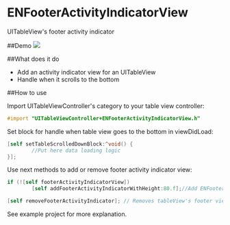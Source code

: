 ENFooterActivityIndicatorView
=============================

UITableView's footer activity indicator

##Demo
![](http://i.imgur.com/EVpes91.gif)

##What does it do

* Add an activity indicator view for an UITableView
* Handle when it scrolls to the bottom

##How to use

Import UITableViewController's category to your table view controller:
```objective-c
#import "UITableViewController+ENFooterActivityIndicatorView.h"
```
Set block for handle when table view goes to the bottom in viewDidLoad:
```objective-c
[self setTableScrolledDownBlock:^void() {
        //Put here data loading logic
}];
```
Use next methods to add or remove footer activity indicator view:
```objective-c
if (![self footerActivityIndicatorView])
        [self addFooterActivityIndicatorWithHeight:80.f];//Add ENFooterActivityIndicatorView to tableView's footer
```
```objective-c
[self removeFooterActivityIndicator]; // Removes tableView's footer view
```
See example project for more explanation.
